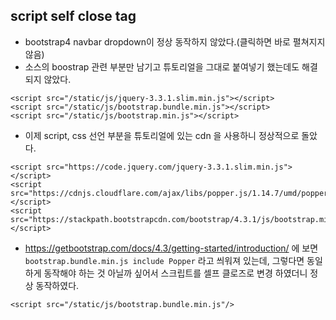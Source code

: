 ## script self close tag
* bootstrap4 navbar dropdown이 정상 동작하지 않았다.(클릭하면 바로 펼쳐지지 않음)
* 소스의 boostrap 관련 부분만 남기고 튜토리얼을 그대로 붙여넣기 했는데도 해결되지 않았다.
```
<script src="/static/js/jquery-3.3.1.slim.min.js"></script>
<script src="/static/js/bootstrap.bundle.min.js"></script>
<script src="/static/js/bootstrap.min.js"></script>
```
 
* 이제 script, css 선언 부분을 튜토리얼에 있는 cdn 을 사용하니 정상적으로 돌았다.
```
<script src="https://code.jquery.com/jquery-3.3.1.slim.min.js"></script>
<script src="https://cdnjs.cloudflare.com/ajax/libs/popper.js/1.14.7/umd/popper.min.js"></script>
<script src="https://stackpath.bootstrapcdn.com/bootstrap/4.3.1/js/bootstrap.min.js"></script>
```

* https://getbootstrap.com/docs/4.3/getting-started/introduction/ 에 보면
<code>bootstrap.bundle.min.js include Popper</code> 라고 씌워져 있는데, 그렇다면 동일하게 동작해야 하는 것 아닐까 싶어서
스크립트를 셀프 클로즈로 변경 하였더니 정상 동작하였다.
```
<script src="/static/js/bootstrap.bundle.min.js"/>
```
